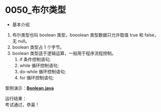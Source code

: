 # 0050\_布尔类型

- 基本介绍

1. 布尔类型也叫 boolean 类型，booolean 类型数据只允许取值 true 和 false，无 null。
2. boolean 类型占 1 个字节。
3. boolean 类型适于逻辑运算，一般用于程序流程控制。
   1. if 条件控制语句;
   2. while 循环控制语句;
   3. do-while 循环控制语句;
   4. for 循环控制语句;

案例演示：**[Boolean.java](https://github.com/ZZHow1024/Notes_on_the_Course_of_Han_Shunping_Gradually_Learning_Java/blob/main/Chapter03_%E5%8F%98%E9%87%8F/0050_%E5%B8%83%E5%B0%94%E7%B1%BB%E5%9E%8B/Boolean.java)**

运行结果：  
考试通过，恭喜！

